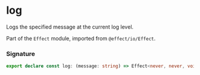# log

Logs the specified message at the current log level.

Part of the `Effect` module, imported from `@effect/io/Effect`.

### Signature

```typescript
export declare const log: (message: string) => Effect<never, never, void>
```
